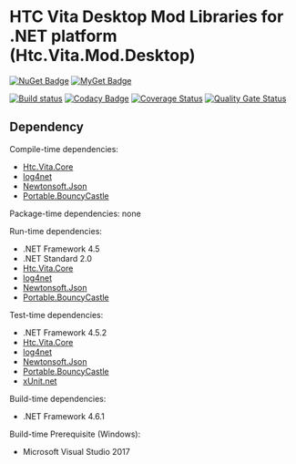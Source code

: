 # HTC Vita Desktop Mod Libraries for .NET platform (Htc.Vita.Mod.Desktop)

[![NuGet Badge](https://buildstats.info/nuget/Htc.Vita.Mod.Desktop)](https://www.nuget.org/packages/Htc.Vita.Mod.Desktop/) [![MyGet Badge](https://buildstats.info/myget/viveportsoftware/Htc.Vita.Mod.Desktop)](https://www.myget.org/feed/viveportsoftware/package/nuget/Htc.Vita.Mod.Desktop)

[![Build status](https://ci.appveyor.com/api/projects/status/iy1wx4sa05ud7dbv/branch/master?svg=true)](https://ci.appveyor.com/project/kenelin/vita-mod-desktop-csharp/branch/master) [![Codacy Badge](https://api.codacy.com/project/badge/Grade/e11785d95f7c4db3afebf17b6bd6de03)](https://www.codacy.com/app/ViveportSoftware/vita_mod_desktop_csharp?utm_source=github.com&amp;utm_medium=referral&amp;utm_content=ViveportSoftware/vita_mod_desktop_csharp&amp;utm_campaign=Badge_Grade) [![Coverage Status](https://coveralls.io/repos/github/ViveportSoftware/vita_mod_desktop_csharp/badge.svg?branch=master)](https://coveralls.io/github/ViveportSoftware/vita_mod_desktop_csharp?branch=master) [![Quality Gate Status](https://sonarcloud.io/api/project_badges/measure?project=ViveportSoftware_vita_mod_desktop_csharp&metric=alert_status)](https://sonarcloud.io/dashboard?id=ViveportSoftware_vita_mod_desktop_csharp)

## Dependency

Compile-time dependencies:

* [Htc.Vita.Core](https://www.nuget.org/packages/Htc.Vita.Core/)
* [log4net](https://www.nuget.org/packages/log4net/)
* [Newtonsoft.Json](https://www.nuget.org/packages/Newtonsoft.Json/)
* [Portable.BouncyCastle](https://www.nuget.org/packages/Portable.BouncyCastle/)

Package-time dependencies: none

Run-time dependencies:

* .NET Framework 4.5
* .NET Standard 2.0
* [Htc.Vita.Core](https://www.nuget.org/packages/Htc.Vita.Core/)
* [log4net](https://www.nuget.org/packages/log4net/)
* [Newtonsoft.Json](https://www.nuget.org/packages/Newtonsoft.Json/)
* [Portable.BouncyCastle](https://www.nuget.org/packages/Portable.BouncyCastle/)

Test-time dependencies:

* .NET Framework 4.5.2
* [Htc.Vita.Core](https://www.nuget.org/packages/Htc.Vita.Core/)
* [log4net](https://www.nuget.org/packages/log4net/)
* [Newtonsoft.Json](https://www.nuget.org/packages/Newtonsoft.Json/)
* [Portable.BouncyCastle](https://www.nuget.org/packages/Portable.BouncyCastle/)
* [xUnit.net](https://xunit.github.io/)

Build-time dependencies:

* .NET Framework 4.6.1

Build-time Prerequisite (Windows):

* Microsoft Visual Studio 2017
